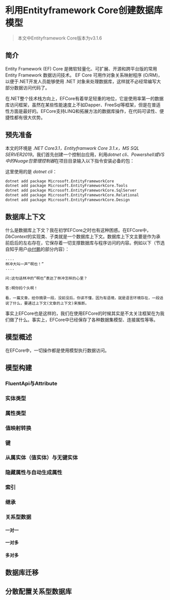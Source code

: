 # 利用Entityframework Core创建数据库模型

> 本文中Entityframework Core版本为v3.1.6

## 简介

Entity Framework (EF) Core 是微软轻量化、可扩展、开源和跨平台版的常用 Entity Framework 数据访问技术。
EF Core 可用作对象关系映射程序 (O/RM)，以便于.NET开发人员能够使用 .NET 对象来处理数据库，这样就不必经常编写大部分数据访问代码了。

在.NET整个技术栈方向上，EFCore有着举足轻重的地位，它是使用率第一的数据库访问框架，虽然在某些性能速度上不如Dapper、FreeSql等框架，但是在普适性方面是最好的。EFCore支持LINQ和拓展方法的数据库操作，在代码可读性、便捷性都有很大优势。


## 预先准备

本文的环境是 *.NET Core3.1，Entityframwork Core 3.1.x，MS SQL SERVER2019*。我们首先创建一个控制台应用，利用*dotnet cli、Powershell或VS中的Nuage包管理控制器*在项目目录输入以下指令安装必备的包：

这里使用的是 *dotnet cli*：

``` bash
dotnet add package Microsoft.EntityFrameworkCore
dotnet add package Microsoft.EntityFrameworkCore.Tools
dotnet add package Microsoft.EntityFrameworkCore.SqlServer
dotnet add package Microsoft.EntityFrameworkCore.Relational
dotnet add package Microsoft.EntityFrameworkCore.Design
```

## 数据库上下文

什么是数据库上下文？我在初学EFCore之时也有这种困惑。在EFCore中，*DbContext*的实现类、子类就是一个数据库上下文。数据库上下文主要是作为承前启后的左右存在，它保存着一切支撑数据库与程序访问的内容。例如以下（节选自知乎用户[@付鹏](https://www.zhihu.com/question/26387327)的部分内容）：

```
....
林冲大叫一声“啊也！”
....

问:这句话林冲的“啊也”表达了林冲怎样的心里？

答:啊你妈个头啊！

看，一篇文章，给你摘录一段，没前没后，你读不懂，因为有语境，就是语言环境存在，一段话说了什么，要通过上下文(文章的上下文)来推断。
```

事实上EFCore也是这样的，我们在使用EFCore的时候其实是不太关注框架在为我们做了什么。事实上，EFCore中已经保存了各种数据集模型、连接属性等等。

## 模型概述

在EFCore中，一切操作都是使用模型执行数据访问。

## 模型构建

### FluentApi与Attribute

### 实体类型

### 属性类型

### 值映射转换

### 键

### 从属实体（值实体）与无键实体

### 隐藏属性与自动生成属性

### 索引

### 继承

### 关系型数据

#### 一对一

#### 一对多

#### 多对多

## 数据库迁移

## 分散配置关系型数据库